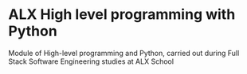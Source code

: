 # ALX High level programming with Python  
Module of High-level programming and Python, carried out during Full Stack Software Engineering studies at ALX School  
